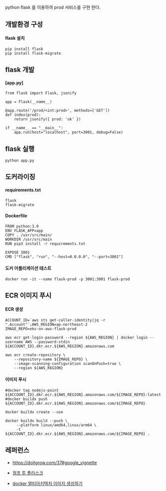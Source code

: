 python flask 를 이용하여 prod 서비스를 구현 한다.

## 개발환경 구성 ##
#### flask 설치 ####
```
pip install flask
pip install flask-migrate
```

## flask 개발 ##
#### [app.py] ####
```
from flask import Flask, jsonify

app = Flask(__name__)

@app.route('/prod/<int:prod>', methods=['GET'])
def index(prod):
    return jsonify({ prod: 'ok' })

if __name__ == "__main__":
    app.run(host="localhost", port=3001, debug=False)
```

## flask 실행 ##
```
python app.py
```

## 도커라이징 ##

#### requirements.txt ####
```
flask
flask-migrate
```

#### Dockerfile ####
```
FROM python:3.9
ENV FLASK_APP=app
COPY . /usr/src/main/
WORKDIR /usr/src/main
RUN pip3 install -r requirements.txt

EXPOSE 3001
CMD ["flask", "run", "--host=0.0.0.0", "--port=3001"]
```

#### 도커 어플리케이션 테스트 ####
```
docker run -it --name flask-prod -p 3001:3001 flask-prod
```


## ECR 이미지 푸시 ##

#### ECR 생성 ####
```
ACCOUNT_ID=`aws sts get-caller-identity|jq -r ".Account"`;AWS_REGION=ap-northeast-2
IMAGE_REPO=eks-on-aws-flask-prod

aws ecr get-login-password --region ${AWS_REGION} | docker login --username AWS --password-stdin ${ACCOUNT_ID}.dkr.ecr.${AWS_REGION}.amazonaws.com

aws ecr create-repository \
    --repository-name ${IMAGE_REPO} \
    --image-scanning-configuration scanOnPush=true \
    --region ${AWS_REGION}
```

#### 이미지 푸시 ####
```
#docker tag nodejs-point ${ACCOUNT_ID}.dkr.ecr.${AWS_REGION}.amazonaws.com/${IMAGE_REPO}:latest
#docker buildx push ${ACCOUNT_ID}.dkr.ecr.${AWS_REGION}.amazonaws.com/${IMAGE_REPO}

docker buildx create --use

docker buildx build --push \
     --platform linux/amd64,linux/arm64 \
     -t ${ACCOUNT_ID}.dkr.ecr.${AWS_REGION}.amazonaws.com/${IMAGE_REPO} .
```


## 레퍼런스 ##

* https://doitgrow.com/37#google_vignette

* [점프 투 플라스크](https://wikidocs.net/book/4542)

* [docker 멀티아키텍처 이미지 생성하기](https://velog.io/@baeyuna97/exec-user-process-caused-exec-format-error-%EC%97%90%EB%9F%AC%ED%95%B4%EA%B2%B0)
